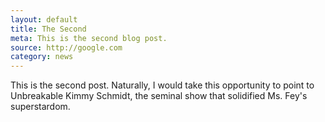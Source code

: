 ```yaml
---
layout: default
title: The Second
meta: This is the second blog post. 
source: http://google.com
category: news
---
```


This is the second post. Naturally, I would take this opportunity to point to Unbreakable Kimmy Schmidt, the seminal show that solidified Ms. Fey's superstardom.